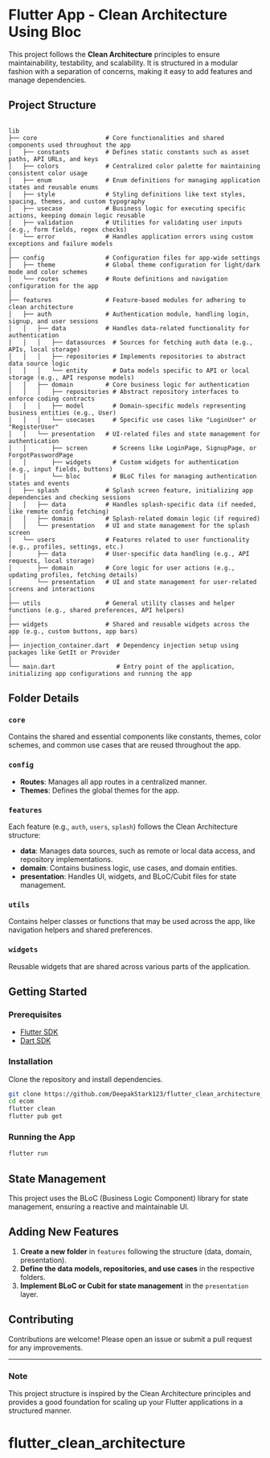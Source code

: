
# Flutter App - Clean Architecture Using Bloc

This project follows the **Clean Architecture** principles to ensure maintainability, testability, and scalability. 
It is structured in a modular fashion with a separation of concerns, making it easy to add features and manage dependencies.

## Project Structure

```plaintext

lib
├── core                   # Core functionalities and shared components used throughout the app
│   ├── constants          # Defines static constants such as asset paths, API URLs, and keys
│   ├── colors             # Centralized color palette for maintaining consistent color usage
│   ├── enum               # Enum definitions for managing application states and reusable enums
│   ├── style              # Styling definitions like text styles, spacing, themes, and custom typography
│   ├── usecase            # Business logic for executing specific actions, keeping domain logic reusable
│   ├── validation         # Utilities for validating user inputs (e.g., form fields, regex checks)
│   └── error              # Handles application errors using custom exceptions and failure models
│
├── config                 # Configuration files for app-wide settings
│   ├── theme              # Global theme configuration for light/dark mode and color schemes
│   └── routes             # Route definitions and navigation configuration for the app
│
├── features               # Feature-based modules for adhering to clean architecture
│   ├── auth               # Authentication module, handling login, signup, and user sessions
│   │   ├── data           # Handles data-related functionality for authentication
│   │   │   ├── datasources  # Sources for fetching auth data (e.g., APIs, local storage)
│   │   │   ├── repositories # Implements repositories to abstract data source logic
│   │   │   └── entity       # Data models specific to API or local storage (e.g., API response models)
│   │   ├── domain         # Core business logic for authentication
│   │   │   ├── repositories # Abstract repository interfaces to enforce coding contracts
│   │   │   ├── model        # Domain-specific models representing business entities (e.g., User)
│   │   │   └── usecases     # Specific use cases like "LoginUser" or "RegisterUser"
│   │   └── presentation   # UI-related files and state management for authentication
│   │       ├── screen       # Screens like LoginPage, SignupPage, or ForgotPasswordPage
│   │       ├── widgets      # Custom widgets for authentication (e.g., input fields, buttons)
│   │       └── bloc         # BLoC files for managing authentication states and events
│   ├── splash             # Splash screen feature, initializing app dependencies and checking sessions
│   │   ├── data           # Handles splash-specific data (if needed, like remote config fetching)
│   │   ├── domain         # Splash-related domain logic (if required)
│   │   └── presentation   # UI and state management for the splash screen
│   └── users              # Features related to user functionality (e.g., profiles, settings, etc.)
│       ├── data           # User-specific data handling (e.g., API requests, local storage)
│       ├── domain         # Core logic for user actions (e.g., updating profiles, fetching details)
│       └── presentation   # UI and state management for user-related screens and interactions
│
├── utils                  # General utility classes and helper functions (e.g., shared preferences, API helpers)
│
├── widgets                # Shared and reusable widgets across the app (e.g., custom buttons, app bars)
│
├── injection_container.dart  # Dependency injection setup using packages like GetIt or Provider
│
└── main.dart                 # Entry point of the application, initializing app configurations and running the app

```

## Folder Details

### `core`
Contains the shared and essential components like constants, themes, color schemes, and common use cases that are reused throughout the app.

### `config`
- **Routes**: Manages all app routes in a centralized manner.
- **Themes**: Defines the global themes for the app.

### `features`
Each feature (e.g., `auth`, `users`, `splash`) follows the Clean Architecture structure:
  - **data**: Manages data sources, such as remote or local data access, and repository implementations.
  - **domain**: Contains business logic, use cases, and domain entities.
  - **presentation**: Handles UI, widgets, and BLoC/Cubit files for state management.

### `utils`
Contains helper classes or functions that may be used across the app, like navigation helpers and shared preferences.

### `widgets`
Reusable widgets that are shared across various parts of the application.

## Getting Started

### Prerequisites

- [Flutter SDK](https://flutter.dev/docs/get-started/install)
- [Dart SDK](https://dart.dev/get-dart)

### Installation

Clone the repository and install dependencies.

```bash
git clone https://github.com/DeepakStark123/flutter_clean_architecture_with_bloc
cd ecom
flutter clean
flutter pub get
```

### Running the App

```bash
flutter run
```

## State Management

This project uses the BLoC (Business Logic Component) library for state management, ensuring a reactive and maintainable UI.

## Adding New Features

1. **Create a new folder** in `features` following the structure (data, domain, presentation).
2. **Define the data models, repositories, and use cases** in the respective folders.
3. **Implement BLoC or Cubit for state management** in the `presentation` layer.

## Contributing

Contributions are welcome! Please open an issue or submit a pull request for any improvements.

---

### Note
This project structure is inspired by the Clean Architecture principles and provides a good foundation for scaling up your Flutter applications in a structured manner.
# flutter_clean_architecture
